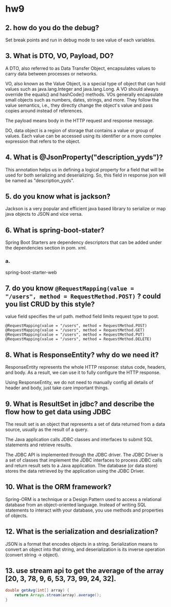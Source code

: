 # hw9

## 2. how do you do the debug?

Set break points and run in debug mode to see value of each variables.

## 3. What is DTO, VO, Payload, DO?

A DTO, also referred to as Data Transfer Object, encapsulates values to carry data between processes or networks.

VO, also known as the Value Object, is a special type of object that can hold values such as java.lang.Integer and java.lang.Long. A VO should always override the equals() and hashCode() methods. VOs generally encapsulate small objects such as numbers, dates, strings, and more. They follow the value semantics, i.e., they directly change the object's value and pass copies around instead of references.

The payload means body in the HTTP request and response message.

DO, data object is a region of storage that contains a value or group of values. Each value can be accessed using its identifier or a more complex expression that refers to the object.

## 4. What is @JsonProperty("description_yyds")?

This annotation helps us in defining a logical property for a field that will be used for both serializing and deserializing. So, this field in response json will be named as "description_yyds".

## 5. do you know what is jackson?

Jackson is a very popular and efficient java based library to serialize or map java objects to JSON and vice versa.

## 6. What is spring-boot-stater?

Spring Boot Starters are dependency descriptors that can be added under the dependencies section in pom. xml.

### a.

spring-boot-starter-web

## 7. do you know `@RequestMapping(value = "/users", method = RequestMethod.POST)` ? could you list CRUD by this style?

value field specifies the url path. method field limits request type to post.

`@RequestMapping(value = "/users", method = RequestMethod.POST)`
`@RequestMapping(value = "/users", method = RequestMethod.GET)`
`@RequestMapping(value = "/users", method = RequestMethod.PUT)`
`@RequestMapping(value = "/users", method = RequestMethod.DELETE)`

## 8. What is ResponseEntity? why do we need it?

ResponseEntity represents the whole HTTP response: status code, headers, and body. As a result, we can use it to fully configure the HTTP response.

Using ResponseEntity, we do not need to manually config all details of  header and body, just take care important things.

## 9. What is ResultSet in jdbc? and describe the flow how to get data using JDBC

The result set is an object that represents a set of data returned from a data source, usually as the result of a query. 


The Java application calls JDBC classes and interfaces to submit SQL statements and retrieve results.

The JDBC API is implemented through the JDBC driver. The JDBC Driver is a set of classes that implement the JDBC interfaces to process JDBC calls and return result sets to a Java application. The database (or data store) stores the data retrieved by the application using the JDBC Driver.

## 10. What is the ORM framework?

Spring-ORM is a technique or a Design Pattern used to access a relational database from an object-oriented language. Instead of writing SQL statements to interact with your database, you use methods and properties of objects.

## 12. What is the serialization and desrialization?

JSON is a format that encodes objects in a string. Serialization means to convert an object into that string, and deserialization is its inverse operation (convert string -> object).

## 13. use stream api to get the average of the array [20, 3, 78, 9, 6, 53, 73, 99, 24, 32].

```Java
double getAvg(int[] array) {
    return Arrays.stream(array).average();
}
```


